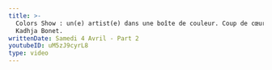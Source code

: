 ```yaml
---
title: >-
  Colors Show : un(e) artist(e) dans une boîte de couleur. Coup de cœur pour
  Kadhja Bonet.
writtenDate: Samedi 4 Avril - Part 2
youtubeID: uM5zJ9cyrL8
type: video
---
```

